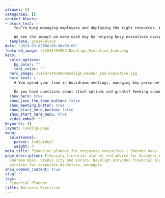 ```yaml
---
aliases: []
categories: []
content_blocks:
- block_text: |-
    You’re busy managing employees and deploying the right resources. We believe you deserve a team of financial experts who understand the complexities of investing and financial planning for business professionals like you.

    We see the impact we make each day by helping busy executives navigate financial decisions that are aligned with their life goals. We’d like to show you how you can benefit from our wealth of experience helping clients make sound financial decisions.
  template: prose-block
date: "2019-03-02T08:00:00+00:00"
featured_image: /v1548793957/Navalign_Executive_Icon.svg
hero:
  color_options:
    bg_color: ""
    text_color: ""
  hero_image: /v1547149369/Navalign_Header_Ind-Executive.jpg
  hero_text: |-
    # You spend your time in boardroom meetings, managing key personnel, and watching the bottom line. Being a successful executive comes with its perks, and it also comes with unique financial challenges and opportunities. 

    Do you have questions about stock options and grants? Seeking sound advice to maximize deferred compensation and other executive benefit programs? We help business professionals save time and build wealth by managing their financial lives more efficiently. As your financial advocate we collaborate with your accountants, attorneys and your team of other trusted advisors, ensuring that your best interest always comes first.
  show_hero: true
  show_join_the_team_button: false
  show_meeting_button: true
  show_start_here_button: false
  show_start_here_menu: true
  video_embed: ""
keywords: []
layout: landing-page
menu:
  SalesFunnel:
    parent: Individual
    weight: 4
meta_title: Financial planner for corporate executives | Sherman Oaks
page_description: Fiduciary financial planner and advice for business executives in
  Sherman Oaks, Studio City and Encino. Navalign provides financial planning and investment
  services for corporate directors, managers.
show_common_content: true
slug: ""
tags:
- Financial Planner
title: Business Executive
---
```

